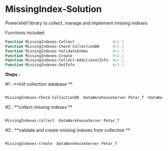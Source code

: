# MissingIndex-Solution
Powershell library to collect, manage and implement missing indexes

Functions included

```powershell
Function MissingIndexes-Collect                 #v1.2
Function MissingIndexes-Check-CollectionDB      #v1.2
Function MissingIndexes-ValidateIndex           #v1.1
Function MissingIndexes-Create                  #v1.1
Function MissingIndexes-Collect-AdditionalInfo  #v1.1
Function MissingIndexes-GetInfo                 #v1.2

```
**Steps : <br/>**

#1 : **Init collection database **
```powershell

MissingIndexes-Check-CollectionDB -DataWarehouseServer Petar_T -DataWarehouseDatabase 'SQL_Datawarehouse' -ServerList 'C:\Deploy\Query_Repository\SQLServerList.txt'
```

#2 : **collect missing indexes  **
```powershell

MissingIndexes-Collect -DataWarehouseServer Petar_T 
```

#3 : **validate and create missing indexes from collection  **
```powershell

MissingIndexes-Create -DataWarehouseServer Petar_T
```


